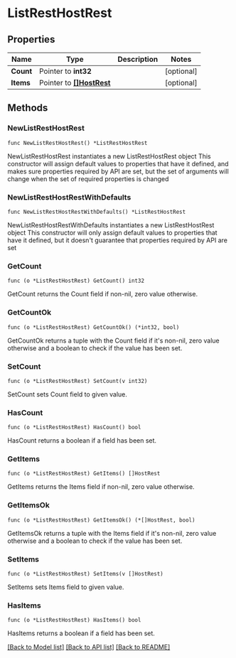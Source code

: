 # ListRestHostRest

## Properties

Name | Type | Description | Notes
------------ | ------------- | ------------- | -------------
**Count** | Pointer to **int32** |  | [optional] 
**Items** | Pointer to [**[]HostRest**](HostRest.md) |  | [optional] 

## Methods

### NewListRestHostRest

`func NewListRestHostRest() *ListRestHostRest`

NewListRestHostRest instantiates a new ListRestHostRest object
This constructor will assign default values to properties that have it defined,
and makes sure properties required by API are set, but the set of arguments
will change when the set of required properties is changed

### NewListRestHostRestWithDefaults

`func NewListRestHostRestWithDefaults() *ListRestHostRest`

NewListRestHostRestWithDefaults instantiates a new ListRestHostRest object
This constructor will only assign default values to properties that have it defined,
but it doesn't guarantee that properties required by API are set

### GetCount

`func (o *ListRestHostRest) GetCount() int32`

GetCount returns the Count field if non-nil, zero value otherwise.

### GetCountOk

`func (o *ListRestHostRest) GetCountOk() (*int32, bool)`

GetCountOk returns a tuple with the Count field if it's non-nil, zero value otherwise
and a boolean to check if the value has been set.

### SetCount

`func (o *ListRestHostRest) SetCount(v int32)`

SetCount sets Count field to given value.

### HasCount

`func (o *ListRestHostRest) HasCount() bool`

HasCount returns a boolean if a field has been set.

### GetItems

`func (o *ListRestHostRest) GetItems() []HostRest`

GetItems returns the Items field if non-nil, zero value otherwise.

### GetItemsOk

`func (o *ListRestHostRest) GetItemsOk() (*[]HostRest, bool)`

GetItemsOk returns a tuple with the Items field if it's non-nil, zero value otherwise
and a boolean to check if the value has been set.

### SetItems

`func (o *ListRestHostRest) SetItems(v []HostRest)`

SetItems sets Items field to given value.

### HasItems

`func (o *ListRestHostRest) HasItems() bool`

HasItems returns a boolean if a field has been set.


[[Back to Model list]](../README.md#documentation-for-models) [[Back to API list]](../README.md#documentation-for-api-endpoints) [[Back to README]](../README.md)


